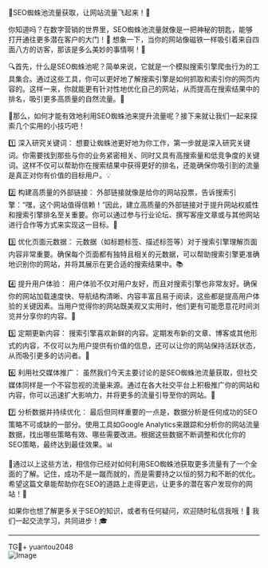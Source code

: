 🎉SEO蜘蛛池流量获取，让网站流量飞起来！🚀

你知道吗？在数字营销的世界里，SEO蜘蛛池流量就像是一把神秘的钥匙，能够打开通往更多潜在客户的大门！🎯 想象一下，当你的网站像磁铁一样吸引着来自四面八方的访客，那该是多么美妙的事情啊！🌈

🔍首先，什么是SEO蜘蛛池呢？简单来说，它就是一个模拟搜索引擎爬虫行为的工具集合。通过这些工具，你可以更好地了解搜索引擎是如何抓取和索引你的网页内容的。这样一来，你就能更有针对性地优化自己的网站，从而提高在搜索结果中的排名，吸引更多高质量的自然流量。🌟

🚀那么，如何才能有效地利用SEO蜘蛛池来提升流量呢？接下来就让我们一起来探索几个实用的小技巧吧！

1️⃣ 深入研究关键词：
想要让蜘蛛池更好地为你工作，第一步就是深入研究关键词。你需要找到那些与你的业务紧密相关、同时又具有高搜索量和低竞争度的关键词。这样不仅可以帮助你在搜索结果中获得更好的排名，还能确保你吸引到的流量是真正对你有价值的目标用户。💡

2️⃣ 构建高质量的外部链接：
外部链接就像是给你的网站投票，告诉搜索引擎：“嘿，这个网站值得信赖！”因此，建立高质量的外部链接对于提升网站权威性和搜索引擎排名至关重要。你可以通过参与行业论坛、撰写客座文章或与其他网站进行合作等方式来实现这一目标。🔗

3️⃣ 优化页面元数据：
元数据（如标题标签、描述标签等）对于搜索引擎理解页面内容非常重要。确保每个页面都有独特且相关的元数据，可以帮助搜索引擎更准确地识别你的网站，并将其展示在更合适的搜索结果中。📚

4️⃣ 提升用户体验：
用户体验不仅对用户友好，而且对搜索引擎也非常友好。确保你的网站加载速度快、导航结构清晰、内容丰富且易于阅读，这些都是提高用户体验的关键因素。当用户觉得你的网站既美观又实用时，他们更有可能愿意花时间浏览并分享你的内容。📖

5️⃣ 定期更新内容：
搜索引擎喜欢新鲜的内容。定期发布新的文章、博客或其他形式的内容，不仅可以为用户提供有价值的信息，还可以让你的网站保持活跃状态，从而吸引更多的访问者。🌱

6️⃣ 利用社交媒体推广：
虽然我们今天主要讨论的是SEO蜘蛛池流量获取，但社交媒体同样是一个不容忽视的流量来源。通过在各大社交平台上积极推广你的网站和内容，你可以迅速扩大影响力，并将更多的流量引导至你的网站。💬

7️⃣ 分析数据并持续优化：
最后但同样重要的一点是，数据分析是任何成功的SEO策略不可或缺的一部分。使用工具如Google Analytics来跟踪和分析你的网站流量数据，找出哪些策略有效、哪些需要改进。根据这些数据不断调整和优化你的SEO策略，最终达到最佳效果。📊

🌈通过以上这些方法，相信你已经对如何利用SEO蜘蛛池获取更多流量有了一个全面的了解。记住，成功不是一蹴而就的，而是需要持之以恒的努力和不断的优化。希望这篇文章能帮助你在SEO的道路上走得更远，让更多的潜在客户发现你的网站！💪

如果你也想了解更多关于SEO的知识，或者有任何疑问，欢迎随时私信我哦！💌 我们一起交流学习，共同进步！🎓

---

TG💪+ yuantou2048  
![Image](https://github.com/user-attachments/assets/42a5a4a5-fea9-4a1d-8aa0-73e57e430cca)